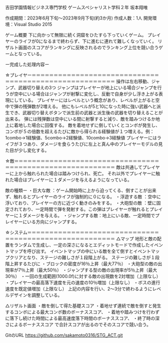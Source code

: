 吉田学園情報ビジネス専門学校
ゲームスペシャリスト学科２年
坂本翔唯

作成期間：2023年6月下旬～2023年9月下旬(約3か月)
作成人数：1人
開発環境：Visual Studio 2015

ゲーム概要
下に向かって無限に続く洞窟をひたすら下っていくゲーム。
プレイヤーのライフが0になるまで終わらず、下に進むに連れて難しくなっていく。
リザルト画面のスコアがランキングに反映されるのでランキング上位を競い合うゲームとなっている。

ー完成した処理内容ー

☆プレイヤー＝＝＝＝＝＝＝＝＝＝＝＝＝＝＝＝＝＝＝＝＝＝＝＝＝＝＝＝＝＝＝＝＝＝＝＝＝＝＝＝＝＝＝＝＝＝＝＝＝＝＝＝＝＝
操作は左右移動、ジャンプ、武器切り替えの3つ
ジャンプはプレイヤーが地上にいる場合ジャンプを行うが空中にいる場合はジャンプが射撃に変化し、反動で自身が少し浮き上がる表現にしている。
プレイヤーにはレベルという概念があり、レベルが上がると空中で弾の残弾数が2増える。
他にもレベルが5と10になった時に強い武器へと派生でき、武器切り替えボタンで派生前の武器と派生後の武器を切り替えることが出来る。
弾には残弾数は空中にいる間に射撃すると減り、敵を踏みつけるか地上に着地した場合に回復する。
敵を着地せずに倒していくとコンボが発生し、コンボが５の倍数を超えるたびに敵から得られる経験値が１つ増える。例：1combo→1経験値、5combo→2経験値、10combo→3経験値
プレイヤーにはライフが３つあり、ダメージを食らうたびに左上と真ん中のプレイヤーモデルの見た目が少し変化する。

☆敵＝＝＝＝＝＝＝＝＝＝＝＝＝＝＝＝＝＝＝＝＝＝＝＝＝＝＝＝＝＝＝＝＝＝＝＝＝＝＝＝＝＝＝＝＝＝＝＝＝＝＝＝＝＝＝＝＝＝
敵は共通してプレイヤーに上から触れられた場合は踏みつけられ、死亡。
それ以外でプレイヤーに触れた場合はプレイヤーに１ダメージを与えるようになっている。

敵の種類ー
・巨大な敵		：ゲーム開始時に上から迫ってくる、倒すことが出来ず、触れるとプレイヤーのライフが強制的に０になる。
・浮遊する敵	：空中に浮いており、プレイヤーの方に近づく動きのみをする。
・大砲型の敵	：壁に固定されており、一定時間で弾を発射する。この弾はプレイヤーが触れるとプレイヤーに１ダメージを与える。
・ジャンプする敵：地上にいる敵、一定時間でプレイヤーにいる方向にジャンプする。

☆システム＝＝＝＝＝＝＝＝＝＝＝＝＝＝＝＝＝＝＝＝＝＝＝＝＝＝＝＝＝＝＝＝＝＝＝＝＝＝＝＝＝＝＝＝＝＝＝＝＝＝＝＝＝＝＝
△マップ
地形と敵の配置をランダムで生成し、一定の深さになるとエディットモードで作成したイベントマップを呼び出す。
イベントマップの中にいる敵を全て倒すとイベントマップクリアとなり、ステージの難しさが１段階上がる。
ステージの難しさが１段階上昇するたびに
・ブロックの密度が16％上昇（最大77％）
・大砲型の敵の出現率が7％上昇（最大50％）
・ジャンプする型の敵の出現率が5％上昇（最大30％）
・一回の生成範囲(1000.0f)に対する敵の出現数を2対増加（上限なし）
・プレイヤーの最高落下速度を元の速度の10％増加（上限なし）
・ボスの進行速度を既定値増加（上限なし）
上記の内容を行い、2～3分で終わるようにレベルデザインを調整している。

△リザルト画面
・敵を倒して得た基礎スコア
・着地せず連続で敵を倒すと発生するコンボによる最大コンボ数のボーナススコア、
・着地や踏みつけを行わずに落下し続けた時間による最高速度落下時間のボーナススコア、
・終了時の深さによるボーナススコア
で合計スコアが出るのでそのスコアで競い合う。

GitのURL
https://github.com/sakamoto0316/STG_ACT.git
